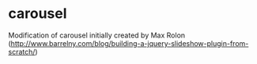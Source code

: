 # carousel
Modification of carousel initially created by Max Rolon (http://www.barrelny.com/blog/building-a-jquery-slideshow-plugin-from-scratch/)
